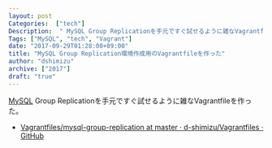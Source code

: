 ```yaml
---
layout: post
Categories:  ["tech"]
Description:  " MySQL Group Replicationを手元ですぐ試せるように雑なVagrantfileを作った。       Vagrantfiles/mysql-group-replication at master · d-shimizu/"
Tags: ["MySQL", "tech", "Vagrant"]
date: "2017-09-29T01:28:00+09:00"
title: "MySQL Group Replication環境作成用のVagrantfileを作った"
author: "dshimizu"
archive: ["2017"]
draft: "true"
---
```


<body>
<p><a class="keyword" href="http://d.hatena.ne.jp/keyword/MySQL">MySQL</a> Group Replicationを手元ですぐ試せるように雑なVagrantfileを作った。</p>

<ul>
    <li><a href="https://github.com/d-shimizu/Vagrantfiles/tree/master/mysql-group-replication" target="_blank" rel="noopener noreferrer">Vagrantfiles/mysql-group-replication at master · d-shimizu/Vagrantfiles · GitHub</a></li>
</ul>

</body>

<!-- more -->


